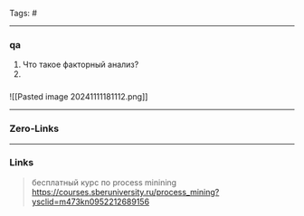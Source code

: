 Tags: #
____
### qa
1. Что такое факторный анализ?
2. 
###
![[Pasted image 20241111181112.png]]


____
### Zero-Links

____
### Links
> бесплатный курс по process minining
> https://courses.sberuniversity.ru/process_mining?ysclid=m473kn0952212689156


